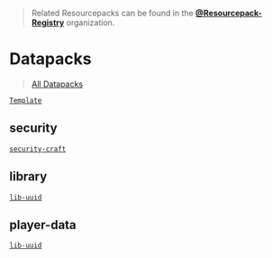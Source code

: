 > Related Resourcepacks can be found in the [**@Resourcepack-Registry**](https://github.com/Resourcepack-Registry) organization.

# Datapacks
> [All Datapacks](https://github.com/orgs/Datapack-Registry/repositories)

[`Template`](https://github.com/Datapack-Registry/Template)

## security
[`security-craft`](https://github.com/Datapack-Registry/security-craft)
## library
[`lib-uuid`](https://github.com/Datapack-Registry/lib-uuid)
## player-data
[`lib-uuid`](https://github.com/Datapack-Registry/lib-uuid)
